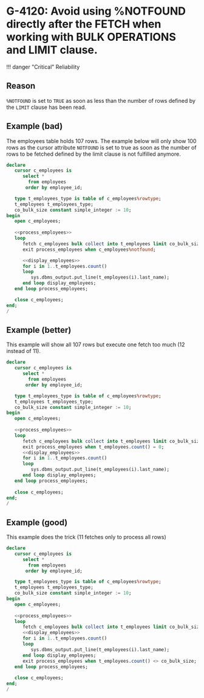 # G-4120: Avoid using %NOTFOUND directly after the FETCH when working with BULK OPERATIONS and LIMIT clause. 

!!! danger "Critical"
    Reliability

## Reason

`%NOTFOUND` is set to `TRUE` as soon as less than the number of rows defined by the `LIMIT` clause has been read.

## Example (bad)

The employees table holds 107 rows. The example below will only show 100 rows as the cursor attribute `NOTFOUND` is set to true as soon as the number of rows to be fetched defined by the limit clause is not fulfilled anymore.

``` sql
declare
   cursor c_employees is 
      select *
        from employees
       order by employee_id;

   type t_employees_type is table of c_employees%rowtype;
   t_employees t_employees_type;
   co_bulk_size constant simple_integer := 10;
begin
   open c_employees;
   
   <<process_employees>>
   loop
      fetch c_employees bulk collect into t_employees limit co_bulk_size;
      exit process_employees when c_employees%notfound;

      <<display_employees>>
      for i in 1..t_employees.count()
      loop
         sys.dbms_output.put_line(t_employees(i).last_name);
      end loop display_employees;
   end loop process_employees;

   close c_employees;
end;
/
```

## Example (better)

This example will show all 107 rows but execute one fetch too much (12 instead of 11).

``` sql
declare
   cursor c_employees is 
      select *
        from employees
       order by employee_id;

   type t_employees_type is table of c_employees%rowtype;
   t_employees t_employees_type;
   co_bulk_size constant simple_integer := 10;
begin
   open c_employees;
   
   <<process_employees>>
   loop
      fetch c_employees bulk collect into t_employees limit co_bulk_size;
      exit process_employees when t_employees.count() = 0;
      <<display_employees>>
      for i in 1..t_employees.count()
      loop
         sys.dbms_output.put_line(t_employees(i).last_name);
      end loop display_employees;
   end loop process_employees;
   
   close c_employees;
end;
/
```

## Example (good)

This example does the trick (11 fetches only to process all rows)

``` sql
declare
   cursor c_employees is 
      select *
        from employees
       order by employee_id;

   type t_employees_type is table of c_employees%rowtype;
   t_employees t_employees_type;
   co_bulk_size constant simple_integer := 10;
begin
   open c_employees;
   
   <<process_employees>>
   loop
      fetch c_employees bulk collect into t_employees limit co_bulk_size;
      <<display_employees>>
      for i in 1..t_employees.count()
      loop
         sys.dbms_output.put_line(t_employees(i).last_name);
      end loop display_employees;
      exit process_employees when t_employees.count() <> co_bulk_size;
   end loop process_employees;
   
   close c_employees;
end;
/
```